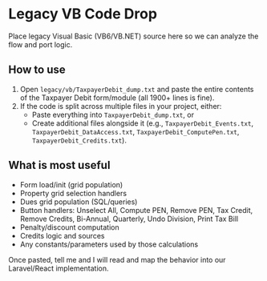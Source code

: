 # Legacy VB Code Drop

Place legacy Visual Basic (VB6/VB.NET) source here so we can analyze the flow and port logic.

## How to use

1. Open `legacy/vb/TaxpayerDebit_dump.txt` and paste the entire contents of the Taxpayer Debit form/module (all 1900+ lines is fine).
2. If the code is split across multiple files in your project, either:
   - Paste everything into `TaxpayerDebit_dump.txt`, or
   - Create additional files alongside it (e.g., `TaxpayerDebit_Events.txt`, `TaxpayerDebit_DataAccess.txt`, `TaxpayerDebit_ComputePen.txt`, `TaxpayerDebit_Credits.txt`).

## What is most useful

- Form load/init (grid population)
- Property grid selection handlers
- Dues grid population (SQL/queries)
- Button handlers: Unselect All, Compute PEN, Remove PEN, Tax Credit, Remove Credits, Bi-Annual, Quarterly, Undo Division, Print Tax Bill
- Penalty/discount computation
- Credits logic and sources
- Any constants/parameters used by those calculations

Once pasted, tell me and I will read and map the behavior into our Laravel/React implementation.


